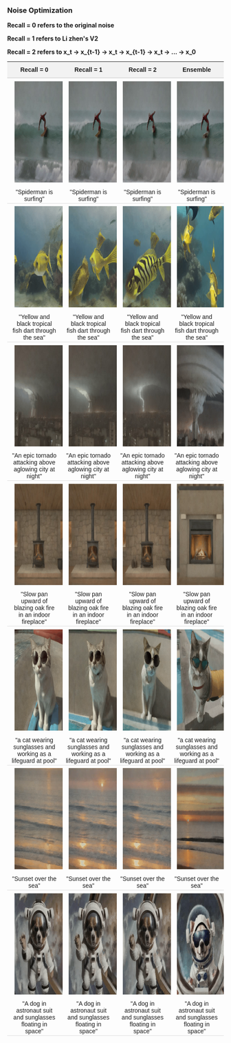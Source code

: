 ### Noise Optimization

**Recall = 0 refers to the original noise**

**Recall = 1 refers to Li zhen's V2**

**Recall = 2 refers to x_t -> x_{t-1} -> x_t -> x_{t-1} -> x_t -> ... -> x_0**

<table style="width: 100%; border-collapse: collapse; font-family: Arial, sans-serif; font-size: 14px; text-align: center;">
        <thead style="background-color: #f2f2f2; border-bottom: 2px solid #ddd;">
            <tr>
                <th style="padding: 10px;">Recall = 0</th>
                <th style="padding: 10px;">Recall = 1</th>
                <th style="padding: 10px;">Recall = 2</th>
                <th style="padding: 10px;">Ensemble</th>
            </tr>
        </thead>
        <tbody>
            <tr>
                <td><img src="./src/optimum_0_video_0.gif" alt="Recall = 0" style="width: 235px; height: 235px; padding: 5px 10px;"></td>
                <td><img src="./src/optimum_1_video_0.gif" alt="Recall = 1" style="width: 235px; height: 235px; padding: 5px 10px;"></td>
                <td><img src="./src/optimum_2_video_0.gif" alt="Recall = 2" style="width: 235px; height: 235px; padding: 5px 10px;"></td>
                <td><img src="./src/ensemble_video_0.gif" alt="Ensemble" style="width: 235px; height: 235px; padding: 5px 10px;"></td>
            </tr>
            <tr style="border-bottom: 1px solid #ddd;">
                <td style="padding: 2px 10px;">"Spiderman is surfing"</td>
                <td style="padding: 2px 10px;">"Spiderman is surfing"</td>
                <td style="padding: 2px 10px;">"Spiderman is surfing"</td>
                <td style="padding: 2px 10px;">"Spiderman is surfing"</td>
            </tr>
            <tr>
                <td><img src="./src/optimum_0_video_1.gif" alt="Recall = 0" style="width: 235px; height: 235px; padding: 5px 10px;"></td>
                <td><img src="./src/optimum_1_video_1.gif" alt="Recall = 1" style="width: 235px; height: 235px; padding: 5px 10px;"></td>
                <td><img src="./src/optimum_2_video_1.gif" alt="Recall = 2" style="width: 235px; height: 235px; padding: 5px 10px;"></td>
                <td><img src="./src/ensemble_video_1.gif" alt="Ensemble" style="width: 235px; height: 235px; padding: 5px 10px;"></td>
            </tr>
            <tr style="border-bottom: 1px solid #ddd;">
                <td style="padding: 2px 10px;">"Yellow and black tropical fish dart through the sea"</td>
                <td style="padding: 2px 10px;">"Yellow and black tropical fish dart through the sea"</td>
                <td style="padding: 2px 10px;">"Yellow and black tropical fish dart through the sea"</td>
                <td style="padding: 2px 10px;">"Yellow and black tropical fish dart through the sea"</td>
            </tr>
            <tr>
                <td><img src="./src/optimum_0_video_2.gif" alt="Recall = 0" style="width: 235px; height: 235px; padding: 5px 10px;"></td>
                <td><img src="./src/optimum_1_video_2.gif" alt="Recall = 1" style="width: 235px; height: 235px; padding: 5px 10px;"></td>
                <td><img src="./src/optimum_2_video_2.gif" alt="Recall = 2" style="width: 235px; height: 235px; padding: 5px 10px;"></td>
                <td><img src="./src/ensemble_video_2.gif" alt="Ensemble" style="width: 235px; height: 235px; padding: 5px 10px;"></td>
            </tr>
            <tr style="border-bottom: 1px solid #ddd;">
                <td style="padding: 2px 10px;">"An epic tornado attacking above aglowing city at night"</td>
                <td style="padding: 2px 10px;">"An epic tornado attacking above aglowing city at night"</td>
                <td style="padding: 2px 10px;">"An epic tornado attacking above aglowing city at night"</td>
                <td style="padding: 2px 10px;">"An epic tornado attacking above aglowing city at night"</td>
            </tr>
            <tr>
                <td><img src="./src/optimum_0_video_3.gif" alt="Recall = 0" style="width: 235px; height: 235px; padding: 5px 10px;"></td>
                <td><img src="./src/optimum_1_video_3.gif" alt="Recall = 1" style="width: 235px; height: 235px; padding: 5px 10px;"></td>
                <td><img src="./src/optimum_2_video_3.gif" alt="Recall = 2" style="width: 235px; height: 235px; padding: 5px 10px;"></td>
                <td><img src="./src/ensemble_video_3.gif" alt="Ensemble" style="width: 235px; height: 235px; padding: 5px 10px;"></td>
            </tr>
            <tr style="border-bottom: 1px solid #ddd;">
                <td style="padding: 2px 10px;">"Slow pan upward of blazing oak fire in an indoor fireplace"</td>
                <td style="padding: 2px 10px;">"Slow pan upward of blazing oak fire in an indoor fireplace"</td>
                <td style="padding: 2px 10px;">"Slow pan upward of blazing oak fire in an indoor fireplace"</td>
                <td style="padding: 2px 10px;">"Slow pan upward of blazing oak fire in an indoor fireplace"</td>
            </tr>
            <tr>
                <td><img src="./src/optimum_0_video_4.gif" alt="Recall = 0" style="width: 235px; height: 235px; padding: 5px 10px;"></td>
                <td><img src="./src/optimum_1_video_4.gif" alt="Recall = 1" style="width: 235px; height: 235px; padding: 5px 10px;"></td>
                <td><img src="./src/optimum_2_video_4.gif" alt="Recall = 2" style="width: 235px; height: 235px; padding: 5px 10px;"></td>
                <td><img src="./src/ensemble_video_4.gif" alt="Ensemble" style="width: 235px; height: 235px; padding: 5px 10px;"></td>
            </tr>
            <tr style="border-bottom: 1px solid #ddd;">
                <td style="padding: 2px 10px;">"a cat wearing sunglasses and working as a lifeguard at pool"</td>
                <td style="padding: 2px 10px;">"a cat wearing sunglasses and working as a lifeguard at pool"</td>
                <td style="padding: 2px 10px;">"a cat wearing sunglasses and working as a lifeguard at pool"</td>
                <td style="padding: 2px 10px;">"a cat wearing sunglasses and working as a lifeguard at pool"</td>
            </tr>
            <tr>
                <td><img src="./src/optimum_0_video_5.gif" alt="Recall = 0" style="width: 235px; height: 235px; padding: 5px 10px;"></td>
                <td><img src="./src/optimum_1_video_5.gif" alt="Recall = 1" style="width: 235px; height: 235px; padding: 5px 10px;"></td>
                <td><img src="./src/optimum_2_video_5.gif" alt="Recall = 2" style="width: 235px; height: 235px; padding: 5px 10px;"></td>
                <td><img src="./src/ensemble_video_5.gif" alt="Ensemble" style="width: 235px; height: 235px; padding: 5px 10px;"></td>
            </tr>
            <tr style="border-bottom: 1px solid #ddd;">
                <td style="padding: 2px 10px;">"Sunset over the sea"</td>
                <td style="padding: 2px 10px;">"Sunset over the sea"</td>
                <td style="padding: 2px 10px;">"Sunset over the sea"</td>
                <td style="padding: 2px 10px;">"Sunset over the sea"</td>
            </tr>
            <tr>
                <td><img src="./src/optimum_0_video_6.gif" alt="Recall = 0" style="width: 235px; height: 235px; padding: 5px 10px;"></td>
                <td><img src="./src/optimum_1_video_6.gif" alt="Recall = 1" style="width: 235px; height: 235px; padding: 5px 10px;"></td>
                <td><img src="./src/optimum_2_video_6.gif" alt="Recall = 2" style="width: 235px; height: 235px; padding: 5px 10px;"></td>
                <td><img src="./src/ensemble_video_6.gif" alt="Ensemble" style="width: 235px; height: 235px; padding: 5px 10px;"></td>
            </tr>
            <tr style="border-bottom: 1px solid #ddd;">
                <td style="padding: 2px 10px;">"A dog in astronaut suit and sunglasses floating in space"</td>
                <td style="padding: 2px 10px;">"A dog in astronaut suit and sunglasses floating in space"</td>
                <td style="padding: 2px 10px;">"A dog in astronaut suit and sunglasses floating in space"</td>
                <td style="padding: 2px 10px;">"A dog in astronaut suit and sunglasses floating in space"</td>
            </tr>
   </tbody>
</table>    